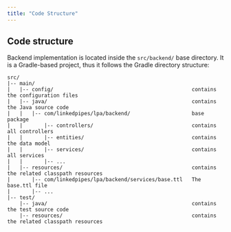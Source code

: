 ```yaml
---
title: "Code Structure"
---
```


## Code structure

Backend implementation is located inside the `src/backend/` base directory. It is a Gradle-based project, thus it
follows the Gradle directory structure:
```
src/
|-- main/
|   |-- config/                                             contains the configuration files
|   |-- java/                                               contains the Java source code
|   |   |-- com/linkedpipes/lpa/backend/                    base package
|   |       |-- controllers/                                contains all controllers
|   |       |-- entities/                                   contains the data model
|   |       |-- services/                                   contains all services
|   |       |-- ...
|   |-- resources/                                          contains the related classpath resources
|       |-- com/linkedpipes/lpa/backend/services/base.ttl   The base.ttl file
|       |-- ...
|-- test/
    |-- java/                                               contains the test source code
    |-- resources/                                          contains the related classpath resources
```
